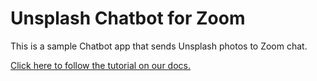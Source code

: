 # Unsplash Chatbot for Zoom

This is a sample Chatbot app that sends Unsplash photos to Zoom chat.

[Click here to follow the tutorial on our docs.](https://tommys-playground.docs.stoplight.io/developer/documentation/chatbots/build-a-chatbot)
